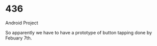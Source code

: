 # 436
Android Project

So apparently we have to have a prototype of button tapping done by Febuary 7th.

